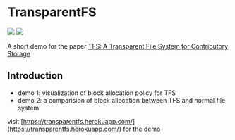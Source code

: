 # TransparentFS
![](https://img.shields.io/badge/python-3.6-blue.svg)
![](https://img.shields.io/badge/semantic-2.4.1-green.svg)

A short demo for the paper [TFS: A Transparent File System for Contributory Storage](http://www.cs.umass.edu/~emery/pubs/TFS.pdf)

## Introduction

- demo 1: visualization of block allocation policy for TFS
- demo 2: a comparision of block allocation between TFS and normal file system

visit [https://transparentfs.herokuapp.com/](https://transparentfs.herokuapp.com/) for the demo